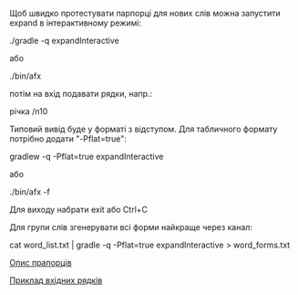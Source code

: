 Щоб швидко протестувати парпорці для нових слів можна запустити expand в інтерактивному режимі:

  ./gradle -q expandInteractive
  
  або
  
  ./bin/afx

потім на вхід подавати рядки, напр.:

річка /n10

Типовий вивід буде у форматі з відступом. Для табличного формату потрібно додати "-Pflat=true":

  gradlew -q -Pflat=true expandInteractive
  
  або
  
  ./bin/afx -f


Для виходу набрати exit або Ctrl+C


Для групи слів згенерувати всі форми найкраще через канал:

  cat word_list.txt | gradle -q -Pflat=true expandInteractive > word_forms.txt


[Опис прапорців](../doc/affix_groups.txt)

[Приклад вхідних рядків](../data/dict/slang.lst)
